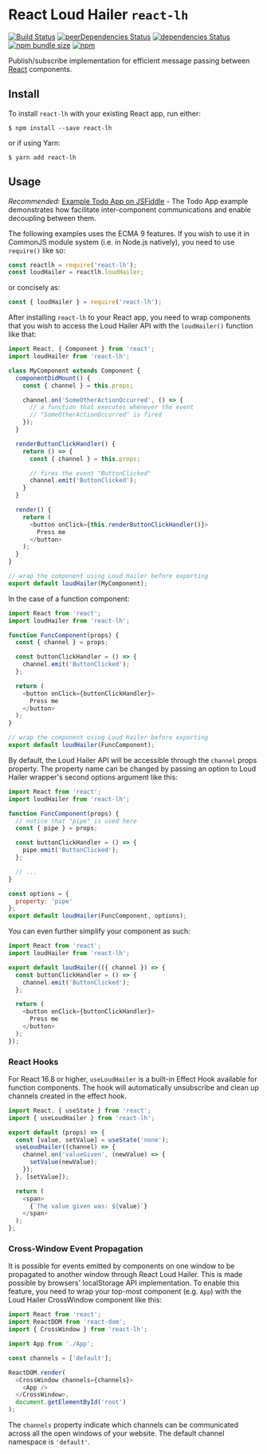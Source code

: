 # React Loud Hailer `react-lh`

[![Build Status](https://travis-ci.org/mauris/react-lh.svg?branch=master)](https://travis-ci.org/mauris/react-lh) [![peerDependencies Status](https://david-dm.org/mauris/react-lh/peer-status.svg)](https://david-dm.org/mauris/react-lh?type=peer) [![dependencies Status](https://david-dm.org/mauris/react-lh/status.svg)](https://david-dm.org/mauris/react-lh) [![npm bundle size](https://img.shields.io/bundlephobia/min/react-lh.svg?style=popout)](https://www.npmjs.com/package/react-lh) [![npm](https://img.shields.io/npm/dt/react-lh.svg?style=popout)](https://www.npmjs.com/package/react-lh)

Publish/subscribe implementation for efficient message passing between [React](https://reactjs.org/) components.

## Install

To install `react-lh` with your existing React app, run either:

    $ npm install --save react-lh

or if using Yarn:

    $ yarn add react-lh

## Usage

*Recommended*: [Example Todo App on JSFiddle](https://jsfiddle.net/mauris/bzwm9f0n/) - The Todo App example demonstrates how facilitate inter-component communications and enable decoupling between them.

The following examples uses the ECMA 9 features. If you wish to use it in CommonJS module system (i.e. in Node.js natively), you need to use `require()` like so:

````javascript
const reactlh = require('react-lh');
const loudHailer = reactlh.loudHailer;
````

or concisely as:

````javascript
const { loudHailer } = require('react-lh');
````

After installing `react-lh` to your React app, you need to wrap components that you wish to access the Loud Hailer API with the `loudHailer()` function like that:

````javascript
import React, { Component } from 'react';
import loudHailer from 'react-lh';

class MyComponent extends Component {
  componentDidMount() {
    const { channel } = this.props;

    channel.on('SomeOtherActionOccurred', () => {
      // a function that executes whenever the event
      // "SomeOtherActionOccurred" is fired
    });
  }

  renderButtonClickHandler() {
    return () => {
      const { channel } = this.props;

      // fires the event "ButtonClicked"
      channel.emit('ButtonClicked');
    }
  }

  render() {
    return (
      <button onClick={this.renderButtonClickHandler()}>
        Press me
      </button>
    );
  }
}

// wrap the component using Loud Hailer before exporting
export default loudHailer(MyComponent);
````

In the case of a function component:

````javascript
import React from 'react';
import loudHailer from 'react-lh';

function FuncComponent(props) {
  const { channel } = props;

  const buttonClickHandler = () => {
    channel.emit('ButtonClicked');
  };

  return (
    <button onClick={buttonClickHandler}>
      Press me
    </button>
  );
}

// wrap the component using Loud Hailer before exporting
export default loudHailer(FuncComponent);
````

By default, the Loud Hailer API will be accessible through the `channel` props property. The property name can be changed by passing an option to Loud Hailer wrapper's second options argument like this:

````javascript
import React from 'react';
import loudHailer from 'react-lh';

function FuncComponent(props) {
  // notice that "pipe" is used here
  const { pipe } = props;

  const buttonClickHandler = () => {
    pipe.emit('ButtonClicked');
  };

  // ...
}

const options = {
  property: 'pipe'
};
export default loudHailer(FuncComponent, options);
````

You can even further simplify your component as such:

````javascript
import React from 'react';
import loudHailer from 'react-lh';

export default loudHailer(({ channel }) => {
  const buttonClickHandler = () => {
    channel.emit('ButtonClicked');
  };

  return (
    <button onClick={buttonClickHandler}>
      Press me
    </button>
  );
});
````

### React Hooks

For React 16.8 or higher, `useLoudHailer` is a built-in Effect Hook available for function components. The hook will automatically unsubscribe and clean up channels created in the effect hook.

````javascript
import React, { useState } from 'react';
import { useLoudHailer } from 'react-lh';

export default (props) => {
  const [value, setValue] = useState('none');
  useLoudHailer((channel) => {
    channel.on('valueGiven', (newValue) => {
      setValue(newValue);
    });
  }, [setValue]);

  return (
    <span>
      {`The value given was: ${value}`}
    </span>
  );
};
````

### Cross-Window Event Propagation

It is possible for events emitted by components on one window to be propagated to another window through React Loud Hailer. This is made possible by browsers' localStorage API implementation. To enable this feature, you need to wrap your top-most component (e.g. `App`) with the Loud Hailer CrossWindow component like this:

````javascript
import React from 'react';
import ReactDOM from 'react-dom';
import { CrossWindow } from 'react-lh';

import App from './App';

const channels = ['default'];

ReactDOM.render(
  <CrossWindow channels={channels}>
    <App />
  </CrossWindow>,
  document.getElementById('root')
);
````

The `channels` property indicate which channels can be communicated across all the open windows of your website. The default channel namespace is `'default'`.
